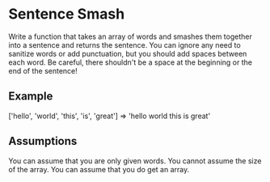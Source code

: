# Sentence Smash

Write a function that takes an array of words and smashes them together into a sentence and returns the sentence. You can ignore any need to sanitize words or add punctuation, but you should add spaces between each word. Be careful, there shouldn't be a space at the beginning or the end of the sentence!

## Example
['hello', 'world', 'this', 'is', 'great']  =>  'hello world this is great'

## Assumptions
You can assume that you are only given words.
You cannot assume the size of the array.
You can assume that you do get an array.